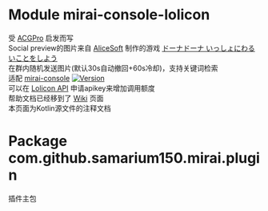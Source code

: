 # Module mirai-console-lolicon
受 [ACGPro](https://github.com/ShrBox/ACGPro) 启发而写
<br>
Social preview的图片来自 [AliceSoft](https://www.alicesoft.com) 制作的游戏 [ドーナドーナ いっしょにわるいことをしよう](https://www.alicesoft.com/dohnadohna)
<br>
在群内随机发送图片(默认30s自动撤回+60s冷却)，支持关键词检索
<br>
适配 [mirai-console](https://github.com/mamoe/mirai-console) [![Version](https://img.shields.io/badge/version-2.6.5-blue)](https://github.com/mamoe/mirai/releases/tag/v2.6.5)
<br>
可以在 [Lolicon API](https://api.lolicon.app/#/setu) 申请apikey来增加调用额度
<br>
帮助文档已经移到了 [Wiki](https://github.com/Samarium150/mirai-console-lolicon/wiki) 页面
<br>
本页面为Kotlin源文件的注释文档

# Package com.github.samarium150.mirai.plugin
插件主包

